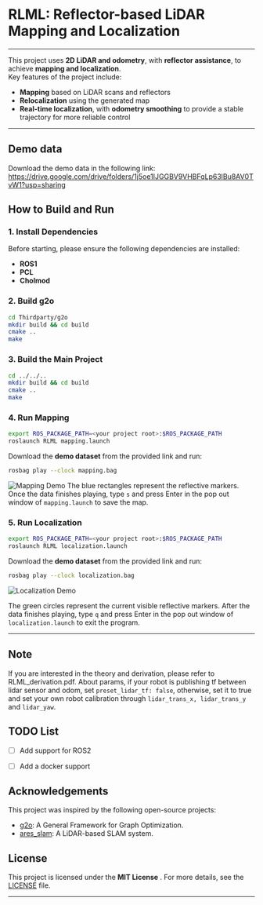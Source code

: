 # RLML: Reflector-based LiDAR Mapping and Localization

---

This project uses **2D LiDAR and odometry**, with **reflector assistance**, to achieve **mapping and localization**.  
Key features of the project include:
- **Mapping** based on LiDAR scans and reflectors
- **Relocalization** using the generated map
- **Real-time localization**, with **odometry smoothing** to provide a stable trajectory for more reliable control


---
## Demo data
Download the demo data in the following link:
https://drive.google.com/drive/folders/1j5oe1IJGGBV9VHBFqLp63lBu8AV0TvW1?usp=sharing

## How to Build and Run

### 1. Install Dependencies
Before starting, please ensure the following dependencies are installed:
- **ROS1**
- **PCL**
- **Cholmod**

### 2. Build g2o
```bash
cd Thirdparty/g2o
mkdir build && cd build
cmake ..
make
```

### 3. Build the Main Project


```bash
cd ../../..
mkdir build && cd build
cmake ..
make
```
### 4. Run Mapping


```bash
export ROS_PACKAGE_PATH=<your project root>:$ROS_PACKAGE_PATH
roslaunch RLML mapping.launch
```
Download the **demo dataset**  from the provided link and run:

```bash
rosbag play --clock mapping.bag
```
![Mapping Demo](pics/mapping.gif)
The blue rectangles represent the reflective markers. Once the data finishes playing, type `s`  and press Enter in the pop out window of `mapping.launch` to save the map.


### 5. Run Localization


```bash
export ROS_PACKAGE_PATH=<your project root>:$ROS_PACKAGE_PATH
roslaunch RLML localization.launch
```
Download the **demo dataset**  from the provided link and run:

```bash
rosbag play --clock localization.bag
```
![Localization Demo](pics/localization.gif)

The green circles represent the current visible reflective markers. After the data finishes playing, type `q`  and press Enter in the pop out window of  `localization.launch` to exit the program.

---

## Note

If you are interested in the theory and derivation, please refer to RLML_derivation.pdf.
About params, if your robot is publishing tf between lidar sensor and odom, set `preset_lidar_tf: false`, otherwise, set it to true and set your own robot calibration through
`lidar_trans_x, lidar_trans_y` and `lidar_yaw`.

## TODO List

- [ ] Add support for ROS2
- [ ] Add a docker support


## Acknowledgements

This project was inspired by the following open-source projects:

- [g2o](https://github.com/RainerKuemmerle/g2o): A General Framework for Graph Optimization.
- [ares_slam](https://github.com/ningwang1028/ares_slam): A LiDAR-based SLAM system.

## License
This project is licensed under the **MIT License** .
For more details, see the [LICENSE]()  file.

---

